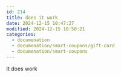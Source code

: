 ```yaml
---
id: 214
title: does it work
date: 2024-12-15 10:47:27
modified: 2024-12-15 10:50:21
categories:
  - documenation
  - documenation/smart-coupons/gift-card
  - documenation/smart-coupons
---
```



<!-- wp:paragraph -->
<p>It does work</p>
<!-- /wp:paragraph -->